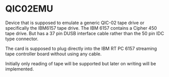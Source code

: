 # QIC02EMU

Device that is supposed to emulate a generic QIC-02 tape drive or specifically the IBM6157 tape drive. The IBM 6157 contains a Cipher 450 tape drive. But has a 37 pin DUSB interface cable rather than the 50 pin IDC type connector.

The card is supposed to plug directly into the IBM RT PC 6157 streaming tape controller board without using any cable.

Initially only reading of tape will be supported but later on writing will be implemented.
